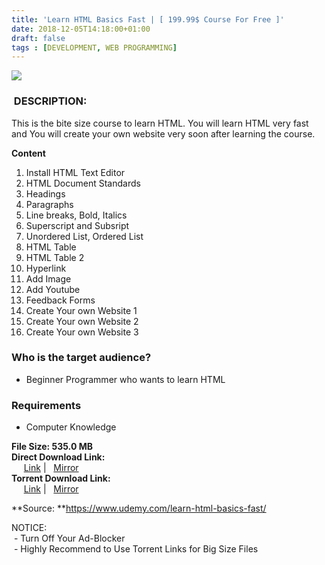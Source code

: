 ```yaml
---
title: 'Learn HTML Basics Fast | [ 199.99$ Course For Free ]'
date: 2018-12-05T14:18:00+01:00
draft: false
tags : [DEVELOPMENT, WEB PROGRAMMING]
---
```


[![](https://4.bp.blogspot.com/-qAuUMQyo7mI/XAfOnC1jgnI/AAAAAAAAAqU/l_T3MooCiGMVvtUkBABaT5KK5UWjAp3gQCLcBGAs/s640/Learn-HTML-Basics-Fast.jpg)](https://4.bp.blogspot.com/-qAuUMQyo7mI/XAfOnC1jgnI/AAAAAAAAAqU/l_T3MooCiGMVvtUkBABaT5KK5UWjAp3gQCLcBGAs/s1600/Learn-HTML-Basics-Fast.jpg)

###  DESCRIPTION:

This is the bite size course to learn HTML. You will learn HTML very fast and You will create your own website very soon after learning the course.  

**Content**  

1.  Install HTML Text Editor
2.  HTML Document Standards
3.  Headings
4.  Paragraphs
5.  Line breaks, Bold, Italics
6.  Superscript and Subsript
7.  Unordered List, Ordered List
8.  HTML Table
9.  HTML Table 2
10.  Hyperlink
11.  Add Image
12.  Add Youtube
13.  Feedback Forms
14.  Create Your own Website 1
15.  Create Your own Website 2
16.  Create Your own Website 3

### Who is the target audience?

*   Beginner Programmer who wants to learn HTML

### Requirements

*   Computer Knowledge

**File Size: 535.0 MB**  
**Direct Download Link:**  
     [Link](http://turboagram.com/18521555/learn-html-basics-fast-link1) |   [Mirror](http://turboagram.com/18521555/learn-html-basics-fast-link2)  
**Torrent Download Link:**  
     [Link](http://turboagram.com/18521555/learn-html-basics-fast-torrent1) |   [Mirror](https://userscloud.com/h0a4bdxen9cx)  
  
**Source: **https://www.udemy.com/learn-html-basics-fast/  
  
NOTICE:  
 - Turn Off Your Ad-Blocker  
 - Highly Recommend to Use Torrent Links for Big Size Files